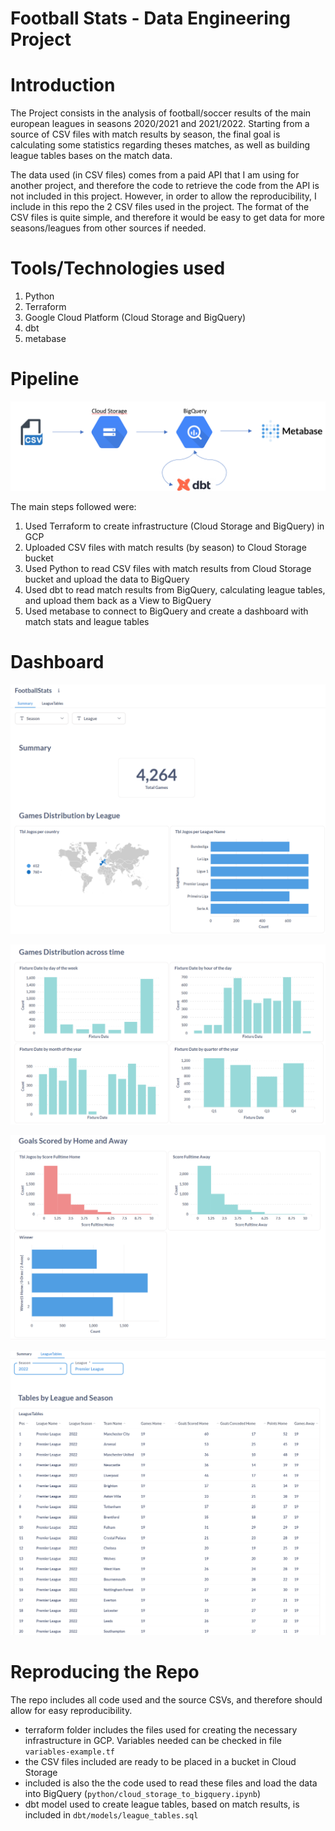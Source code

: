 # Football Stats - Data Engineering Project


# Introduction
The Project consists in the analysis of football/soccer results of the main european leagues in seasons 2020/2021 and 2021/2022.
Starting from a source of CSV files with match results by season, the final goal is calculating some statistics regarding theses matches, as well as building league tables bases on the match data.

The data used (in CSV files) comes from a paid API that I am using for another project, and therefore the code to retrieve the code from the API is not included in this project.
However, in order to allow the reproducibility, I include in this repo the 2 CSV files used in the project.
The format of the CSV files is quite simple, and therefore it would be easy to get data for more seasons/leagues from other sources if needed.


# Tools/Technologies used

1. Python
2. Terraform
3. Google Cloud Platform (Cloud Storage and BigQuery)
4. dbt
5. metabase


# Pipeline

![alt text](images/image-1.png)

The main steps followed were:
1. Used Terraform to create infrastructure (Cloud Storage and BigQuery) in GCP
2. Uploaded CSV files with match results (by season) to Cloud Storage bucket
3. Used Python to read CSV files with match results from Cloud Storage bucket and upload the data to BigQuery
4. Used dbt to read match results from BigQuery, calculating league tables, and upload them back as a View to BigQuery
5. Used metabase to connect to BigQuery and create a dashboard with match stats and league tables


# Dashboard

![alt text](images/image-2.png)

![alt text](images/image-3.png)

![alt text](images/image-4.png)

![alt text](images/image-5.png)


# Reproducing the Repo
The repo includes all code used and the source CSVs, and therefore should allow for easy reproducibility.
- terraform folder includes the files used for creating the necessary infrastructure in GCP. Variables needed can be checked in file ``variables-example.tf``
- the CSV files included are ready to be placed in a bucket in Cloud Storage
- included is also the the code used to read these files and load the data into BigQuery (``python/cloud_storage_to_bigquery.ipynb``)
- dbt model used to create league tables, based on match results, is included in ``dbt/models/league_tables.sql``